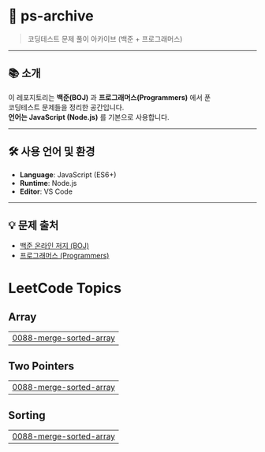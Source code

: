 # 🧠 ps-archive

> 코딩테스트 문제 풀이 아카이브 (백준 + 프로그래머스)

---

## 📚 소개
이 레포지토리는 **백준(BOJ)** 과 **프로그래머스(Programmers)** 에서 푼  
코딩테스트 문제들을 정리한 공간입니다.  
**언어는 JavaScript (Node.js)** 를 기본으로 사용합니다.

---

## 🛠️ 사용 언어 및 환경

- **Language**: JavaScript (ES6+)
- **Runtime**: Node.js
- **Editor**: VS Code

---

## 💡 문제 출처

- [백준 온라인 저지 (BOJ)](https://www.acmicpc.net/)
- [프로그래머스 (Programmers)](https://programmers.co.kr/)

<!---LeetCode Topics Start-->
# LeetCode Topics
## Array
|  |
| ------- |
| [0088-merge-sorted-array](https://github.com/hxezu/ps-archive/tree/master/0088-merge-sorted-array) |
## Two Pointers
|  |
| ------- |
| [0088-merge-sorted-array](https://github.com/hxezu/ps-archive/tree/master/0088-merge-sorted-array) |
## Sorting
|  |
| ------- |
| [0088-merge-sorted-array](https://github.com/hxezu/ps-archive/tree/master/0088-merge-sorted-array) |
<!---LeetCode Topics End-->